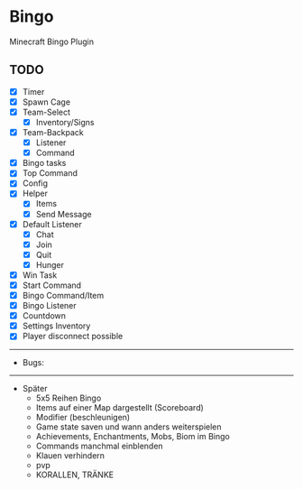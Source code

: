 # Bingo
Minecraft Bingo Plugin

## TODO

- [x] Timer
- [x] Spawn Cage 
- [x] Team-Select
  - [x] Inventory/Signs
- [x] Team-Backpack
  - [x] Listener
  - [x] Command
- [x] Bingo tasks
- [x] Top Command 
- [x] Config 
- [x] Helper 
  - [x] Items
  - [x] Send Message
- [x] Default Listener
  - [x] Chat
  - [x] Join
  - [x] Quit
  - [x] Hunger
- [x] Win Task
- [x] Start Command
- [x] Bingo Command/Item
- [x] Bingo Listener
- [X] Countdown
- [x] Settings Inventory
- [x] Player disconnect possible 

---

- Bugs:
  
---

- Später
  - 5x5 Reihen Bingo
  - Items auf einer Map dargestellt (Scoreboard)
  - Modifier (beschleunigen)
  - Game state saven und wann anders weiterspielen
  - Achievements, Enchantments, Mobs, Biom im Bingo
  - Commands manchmal einblenden
  - Klauen verhindern
  - pvp
  - KORALLEN, TRÄNKE

